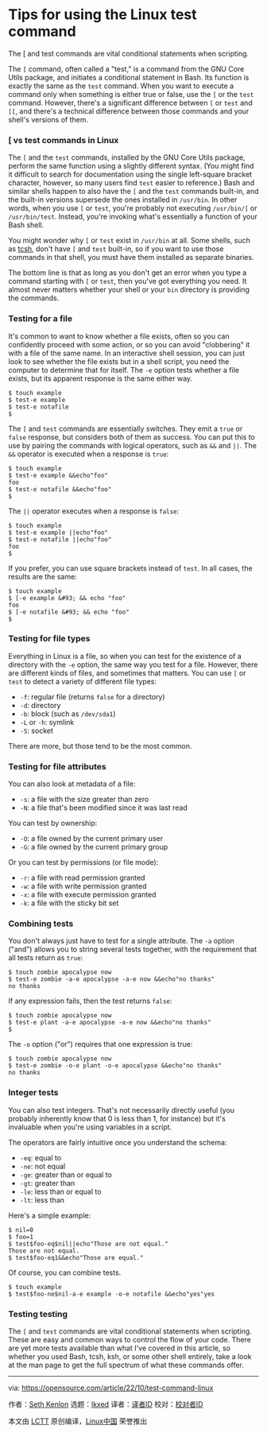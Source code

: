 [#]: subject: "Tips for using the Linux test command"
[#]: via: "https://opensource.com/article/22/10/test-command-linux"
[#]: author: "Seth Kenlon https://opensource.com/users/seth"
[#]: collector: "lkxed"
[#]: translator: " "
[#]: reviewer: " "
[#]: publisher: " "
[#]: url: " "

Tips for using the Linux test command
======

The [ and test commands are vital conditional statements when scripting.

The `[` command, often called a "test," is a command from the GNU Core Utils package, and initiates a conditional statement in Bash. Its function is exactly the same as the `test` command. When you want to execute a command only when something is either true or false, use the `[` or the `test` command. However, there's a significant difference between `[` or `test` and `[[`, and there's a technical difference between those commands and your shell's versions of them.

### [ vs test commands in Linux

The `[` and the `test` commands, installed by the GNU Core Utils package, perform the same function using a slightly different syntax. (You might find it difficult to search for documentation using the single left-square bracket character, however, so many users find `test` easier to reference.) Bash and similar shells happen to also have the `[` and the `test` commands built-in, and the built-in versions supersede the ones installed in `/usr/bin`. In other words, when you use `[` or `test`, you're probably not executing `/usr/bin/[` or `/usr/bin/test`. Instead, you're invoking what's essentially a function of your Bash shell.

You might wonder why `[` or `test` exist in `/usr/bin` at all. Some shells, such as [tcsh][1], don't have `[` and `test` built-in, so if you want to use those commands in that shell, you must have them installed as separate binaries.

The bottom line is that as long as you don't get an error when you type a command starting with `[` or `test`, then you've got everything you need. It almost never matters whether your shell or your `bin` directory is providing the commands.

### Testing for a file

It's common to want to know whether a file exists, often so you can confidently proceed with some action, or so you can avoid "clobbering" it with a file of the same name. In an interactive shell session, you can just look to see whether the file exists but in a shell script, you need the computer to determine that for itself. The `-e` option tests whether a file exists, but its apparent response is the same either way.

```
$ touch example
$ test-e example
$ test-e notafile
$
```

The `[` and `test` commands are essentially switches. They emit a `true` or `false` response, but considers both of them as success. You can put this to use by pairing the commands with logical operators, such as `&&` and `||`. The `&&` operator is executed when a response is `true`:

```
$ touch example
$ test-e example &&echo"foo"
foo
$ test-e notafile &&echo"foo"
$
```

The `||` operator executes when a response is `false`:

```
$ touch example
$ test-e example ||echo"foo"
$ test-e notafile ||echo"foo"
foo
$
```

If you prefer, you can use square brackets instead of `test`. In all cases, the results are the same:

```
$ touch example
$ [-e example &#93; && echo "foo"
foo
$ [-e notafile &#93; && echo "foo"
$
```

### Testing for file types

Everything in Linux is a file, so when you can test for the existence of a directory with the `-e` option, the same way you test for a file. However, there are different kinds of files, and sometimes that matters. You can use `[` or `test` to detect a variety of different file types:

- `-f`: regular file (returns `false` for a directory)
- `-d`: directory
- `-b`: block (such as `/dev/sda1`)
- `-L` or `-h`: symlink
- `-S`: socket

There are more, but those tend to be the most common.

### Testing for file attributes

You can also look at metadata of a file:

- `-s`: a file with the size greater than zero
- `-N`: a file that's been modified since it was last read

You can test by ownership:

- `-O`: a file owned by the current primary user
- `-G`: a file owned by the current primary group

Or you can test by permissions (or file mode):

- `-r`: a file with read permission granted
- `-w`: a file with write permission granted
- `-x`: a file with execute permission granted
- `-k`: a file with the sticky bit set

### Combining tests

You don't always just have to test for a single attribute. The `-a` option ("and") allows you to string several tests together, with the requirement that all tests return as `true`:

```
$ touch zombie apocalypse now
$ test-e zombie -a-e apocalypse -a-e now &&echo"no thanks"
no thanks
```

If any expression fails, then the test returns `false`:

```
$ touch zombie apocalypse now
$ test-e plant -a-e apocalypse -a-e now &&echo"no thanks"
$
```

The `-o` option ("or") requires that one expression is true:

```
$ touch zombie apocalypse now
$ test-e zombie -o-e plant -o-e apocalypse &&echo"no thanks"
no thanks
```

### Integer tests

You can also test integers. That's not necessarily directly useful (you probably inherently know that 0 is less than 1, for instance) but it's invaluable when you're using variables in a script.

The operators are fairly intuitive once you understand the schema:

- `-eq`: equal to
- `-ne`: not equal
- `-ge`: greater than or equal to
- `-gt`: greater than
- `-le`: less than or equal to
- `-lt`: less than

Here's a simple example:

```
$ nil=0
$ foo=1
$ test$foo-eq$nil||echo"Those are not equal."
Those are not equal.
$ test$foo-eq1&&echo"Those are equal."
```

Of course, you can combine tests.

```
$ touch example
$ test$foo-ne$nil-a-e example -o-e notafile &&echo"yes"yes
```

### Testing testing

The `[` and `test` commands are vital conditional statements when scripting. These are easy and common ways to control the flow of your code. There are yet more tests available than what I've covered in this article, so whether you used Bash, tcsh, ksh, or some other shell entirely, take a look at the man page to get the full spectrum of what these commands offer.

--------------------------------------------------------------------------------

via: https://opensource.com/article/22/10/test-command-linux

作者：[Seth Kenlon][a]
选题：[lkxed][b]
译者：[译者ID](https://github.com/译者ID)
校对：[校对者ID](https://github.com/校对者ID)

本文由 [LCTT](https://github.com/LCTT/TranslateProject) 原创编译，[Linux中国](https://linux.cn/) 荣誉推出

[a]: https://opensource.com/users/seth
[b]: https://github.com/lkxed
[1]: https://opensource.com/article/20/8/tcsh
